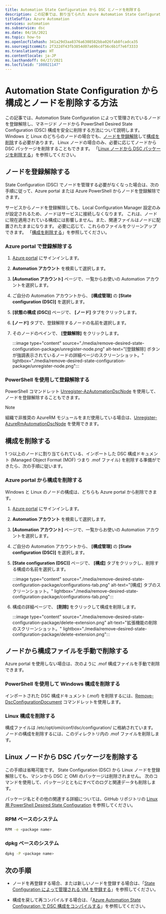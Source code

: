 ```yaml
---
title: Automation State Configuration から DSC とノードを削除する
description: この記事では、割り当てられた Azure Automation State Configuration (DSC) 構成ドキュメントを削除して、マネージド ノードを登録解除する方法について説明します。
titleSuffix: Azure Automation
services: automation
ms.subservice: dsc
ms.date: 04/16/2021
ms.topic: how-to
ms.openlocfilehash: 341a29d3aa8376a6308582bba026fab8fcadca35
ms.sourcegitcommit: 2f322df43fb3854d07a69bcdf56c6b1f7e6f3333
ms.translationtype: HT
ms.contentlocale: ja-JP
ms.lasthandoff: 04/27/2021
ms.locfileid: "108021147"
---
```

# <a name="how-to-remove-a-configuration-and-node-from-automation-state-configuration"></a>Automation State Configuration から構成とノードを削除する方法

この記事では、Automation State Configuration によって管理されているノードを登録解除し、マネージド ノードから PowerShell Desired State Configuration (DSC) 構成を安全に削除する方法について説明します。 Windows と Linux のどちらのノードの場合でも、[ノードを登録解除](#unregister-a-node)して[構成を削除](#delete-a-configuration-from-the-azure-portal)する必要があります。 Linux ノードの場合のみ、必要に応じてノードから DSC パッケージを削除することもできます。 「[Linux ノードから DSC パッケージを削除する](#remove-the-dsc-package-from-a-linux-node)」を参照してください。

## <a name="unregister-a-node"></a>ノードを登録解除する

State Configuration (DSC) でノードを管理する必要がなくなった場合は、次の手順に従って、Azure portal または Azure PowerShell からノードを登録解除できます。

サービスからノードを登録解除しても、Local Configuration Manager 設定のみが設定されるため、ノードはサービスに接続しなくなります。 これは、ノードに現在適用されている構成には影響しません。また、関連ファイルはノードに配置されたままになります。 必要に応じて、これらのファイルをクリーンアップできます。 「[構成を削除する](#delete-a-configuration)」を参照してください。

### <a name="unregister-in-the-azure-portal"></a>Azure portal で登録解除する

1. [Azure portal](https://portal.azure.com) にサインインします。
1. **Automation アカウント** を検索して選択します。
1. **[Automation アカウント]** ページで、一覧からお使いの Automation アカウントを選択します。
1. ご自分の Automation アカウントから、 **[構成管理]** の **[State configuration (DSC)]** を選択します。
1. **[状態の構成 (DSC)]** ページで、 **[ノード]** タブをクリックします。
1. **[ノード]** タブで、登録解除するノードの名前を選択します。
1. そのノードのペインで、 **[登録解除]** をクリックします。

   :::image type="content" source="./media/remove-desired-state-configuration-package/unregister-node.png" alt-text="[登録解除] ボタンが強調表示されているノードの詳細ページのスクリーンショット。" lightbox="./media/remove-desired-state-configuration-package/unregister-node.png":::

### <a name="unregister-using-powershell"></a>PowerShell を使用して登録解除する

PowerShell コマンドレット [Unregister-AzAutomationDscNode](/powershell/module/az.automation/unregister-azautomationdscnode) を使用して、ノードを登録解除することもできます。

>[!NOTE]
>組織で非推奨の AzureRM モジュールをまだ使用している場合は、[Unregister-AzureRmAutomationDscNode](/powershell/module/azurerm.automation/unregister-azurermautomationdscnode) を使用できます。

## <a name="delete-a-configuration"></a>構成を削除する

1 つ以上のノードに割り当てられている、インポートした DSC 構成ドキュメント (Managed Object Format (MOF) つまり .mof ファイル) を削除する準備ができたら、次の手順に従います。

### <a name="delete-a-configuration-from-the-azure-portal"></a>Azure portal から構成を削除する

Windows と Linux のノードの構成は、どちらも Azure portal から削除できます。

1. [Azure portal](https://portal.azure.com) にサインインします。
1. **Automation アカウント** を検索して選択します。
1. **[Automation アカウント]** ページで、一覧からお使いの Automation アカウントを選択します。
1. ご自分の Automation アカウントから、 **[構成管理]** の **[State configuration (DSC)]** を選択します。
1. **[State configuration (DSC)]** ページで、 **[構成]** タブをクリックし、削除する構成の名前を選択します。

   :::image type="content" source="./media/remove-desired-state-configuration-package/configurations-tab.png" alt-text="[構成] タブのスクリーンショット。" lightbox="./media/remove-desired-state-configuration-package/configurations-tab.png":::

1. 構成の詳細ページで、 **[削除]** をクリックして構成を削除します。

   :::image type="content" source="./media/remove-desired-state-configuration-package/delete-extension.png" alt-text="拡張機能の削除のスクリーンショット。" lightbox="./media/remove-desired-state-configuration-package/delete-extension.png":::

## <a name="manually-delete-a-configuration-file-from-a-node"></a>ノードから構成ファイルを手動で削除する

Azure portal を使用しない場合は、次のように .mof 構成ファイルを手動で削除できます。

### <a name="delete-a-windows-configuration-using-powershell"></a>PowerShell を使用して Windows 構成を削除する

インポートされた DSC 構成ドキュメント (.mof) を削除するには、[Remove-DscConfigurationDocument](/powershell/module/psdesiredstateconfiguration/remove-dscconfigurationdocument) コマンドレットを使用します。

### <a name="delete-a-linux-configuration"></a>Linux 構成を削除する

構成ファイルは /etc/opt/omi/conf/dsc/configuration/ に格納されています。 ノードの構成を削除するには、このディレクトリ内の .mof ファイルを削除します。

## <a name="remove-the-dsc-package-from-a-linux-node"></a>Linux ノードから DSC パッケージを削除する

この手順は省略可能です。 State Configuration (DSC) から Linux ノードを登録解除しても、マシンから DSC と OMI のパッケージは削除されません。 次のコマンドを使用して、パッケージとともにすべてのログと関連データも削除します。

パッケージ名とその他の関連する詳細については、GitHub リポジトリの [Linux 用 PowerShell Desired State Configuration](https://github.com/Microsoft/PowerShell-DSC-for-Linux) を参照してください。

### <a name="rpm-based-systems"></a>RPM ベースのシステム

```bash
RPM -e <package name>
``` 

### <a name="dpkg-based-systems"></a>dpkg ベースのシステム

```bash
dpkg -P <package name>
```

 ## <a name="next-steps"></a>次の手順

- ノードを再登録する場合、または新しいノードを登録する場合は、「[State Configuration によって管理される VM を登録する](/azure/automation/tutorial-configure-servers-desired-state#register-a-vm-to-be-managed-by-state-configuration)」を参照してください。

- 構成を戻して再コンパイルする場合は、「[Azure Automation State Configuration で DSC 構成をコンパイルする](/azure/automation/automation-dsc-compile)」を参照してください。